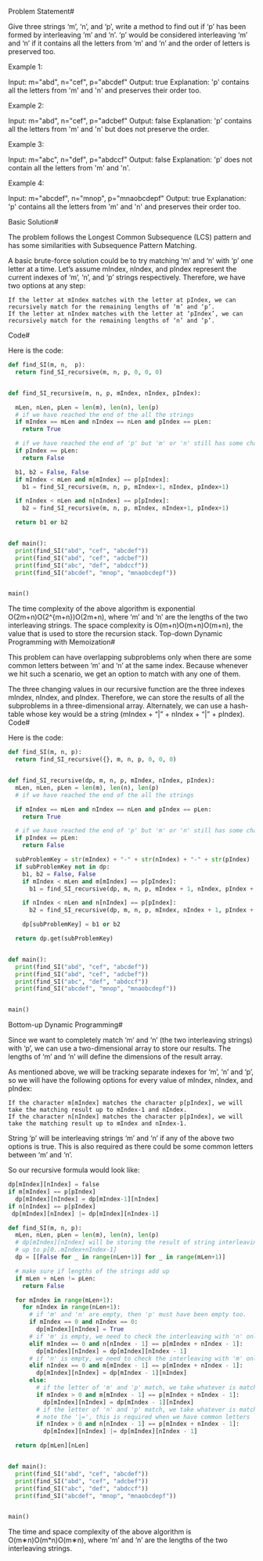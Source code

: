 Problem Statement#

Give three strings ‘m’, ‘n’, and ‘p’, write a method to find out if ‘p’ has been formed by interleaving ‘m’ and ‘n’. ‘p’ would be considered interleaving ‘m’ and ‘n’ if it contains all the letters from ‘m’ and ‘n’ and the order of letters is preserved too.

Example 1:

Input: m="abd", n="cef", p="abcdef"
Output: true
Explanation: 'p' contains all the letters from 'm' and 'n' and preserves their order too.

Example 2:

Input: m="abd", n="cef", p="adcbef"
Output: false
Explanation: 'p' contains all the letters from 'm' and 'n' but does not preserve the order.

Example 3:

Input: m="abc", n="def", p="abdccf"
Output: false
Explanation: 'p' does not contain all the letters from 'm' and 'n'.

Example 4:

Input: m="abcdef", n="mnop", p="mnaobcdepf"
Output: true
Explanation: 'p' contains all the letters from 'm' and 'n' and preserves their order too.

Basic Solution#

The problem follows the Longest Common Subsequence (LCS) pattern and has some similarities with Subsequence Pattern Matching.

A basic brute-force solution could be to try matching ‘m’ and ‘n’ with ‘p’ one letter at a time. Let’s assume mIndex, nIndex, and pIndex represent the current indexes of ‘m’, ‘n’, and ‘p’ strings respectively. Therefore, we have two options at any step:

    If the letter at mIndex matches with the letter at pIndex, we can recursively match for the remaining lengths of ‘m’ and ‘p’.
    If the letter at nIndex matches with the letter at ‘pIndex’, we can recursively match for the remaining lengths of ‘n’ and ‘p’.

Code#

Here is the code:

```py
def find_SI(m, n,  p):
  return find_SI_recursive(m, n, p, 0, 0, 0)


def find_SI_recursive(m, n, p, mIndex, nIndex, pIndex):

  mLen, nLen, pLen = len(m), len(n), len(p)
  # if we have reached the end of the all the strings
  if mIndex == mLen and nIndex == nLen and pIndex == pLen:
    return True

  # if we have reached the end of 'p' but 'm' or 'n' still has some characters left
  if pIndex == pLen:
    return False

  b1, b2 = False, False
  if mIndex < mLen and m[mIndex] == p[pIndex]:
    b1 = find_SI_recursive(m, n, p, mIndex+1, nIndex, pIndex+1)

  if nIndex < nLen and n[nIndex] == p[pIndex]:
    b2 = find_SI_recursive(m, n, p, mIndex, nIndex+1, pIndex+1)

  return b1 or b2


def main():
  print(find_SI("abd", "cef", "abcdef"))
  print(find_SI("abd", "cef", "adcbef"))
  print(find_SI("abc", "def", "abdccf"))
  print(find_SI("abcdef", "mnop", "mnaobcdepf"))


main()
```

The time complexity of the above algorithm is exponential O(2m+n)O(2^{m+n})O(2​m+n​​), where ‘m’ and ‘n’ are the lengths of the two interleaving strings. The space complexity is O(m+n)O(m+n)O(m+n), the value that is used to store the recursion stack.
Top-down Dynamic Programming with Memoization#

This problem can have overlapping subproblems only when there are some common letters between ‘m’ and ‘n’ at the same index. Because whenever we hit such a scenario, we get an option to match with any one of them.

The three changing values in our recursive function are the three indexes mIndex, nIndex, and pIndex. Therefore, we can store the results of all the subproblems in a three-dimensional array. Alternately, we can use a hash-table whose key would be a string (mIndex + “|” + nIndex + “|” + pIndex).
Code#

Here is the code:

```py
def find_SI(m, n, p):
  return find_SI_recursive({}, m, n, p, 0, 0, 0)


def find_SI_recursive(dp, m, n, p, mIndex, nIndex, pIndex):
  mLen, nLen, pLen = len(m), len(n), len(p)
  # if we have reached the end of the all the strings

  if mIndex == mLen and nIndex == nLen and pIndex == pLen:
    return True

  # if we have reached the end of 'p' but 'm' or 'n' still has some characters left
  if pIndex == pLen:
    return False

  subProblemKey = str(mIndex) + "-" + str(nIndex) + "-" + str(pIndex)
  if subProblemKey not in dp:
    b1, b2 = False, False
    if mIndex < mLen and m[mIndex] == p[pIndex]:
      b1 = find_SI_recursive(dp, m, n, p, mIndex + 1, nIndex, pIndex + 1)

    if nIndex < nLen and n[nIndex] == p[pIndex]:
      b2 = find_SI_recursive(dp, m, n, p, mIndex, nIndex + 1, pIndex + 1)

    dp[subProblemKey] = b1 or b2

  return dp.get(subProblemKey)


def main():
  print(find_SI("abd", "cef", "abcdef"))
  print(find_SI("abd", "cef", "adcbef"))
  print(find_SI("abc", "def", "abdccf"))
  print(find_SI("abcdef", "mnop", "mnaobcdepf"))


main()
```

Bottom-up Dynamic Programming#

Since we want to completely match ‘m’ and ‘n’ (the two interleaving strings) with ‘p’, we can use a two-dimensional array to store our results. The lengths of ‘m’ and ‘n’ will define the dimensions of the result array.

As mentioned above, we will be tracking separate indexes for ‘m’, ‘n’ and ‘p’, so we will have the following options for every value of mIndex, nIndex, and pIndex:

    If the character m[mIndex] matches the character p[pIndex], we will take the matching result up to mIndex-1 and nIndex.
    If the character n[nIndex] matches the character p[pIndex], we will take the matching result up to mIndex and nIndex-1.

String ‘p’ will be interleaving strings ‘m’ and ‘n’ if any of the above two options is true. This is also required as there could be some common letters between ‘m’ and ‘n’.

So our recursive formula would look like:

```py
dp[mIndex][nIndex] = false
if m[mIndex] == p[pIndex]
  dp[mIndex][nIndex] = dp[mIndex-1][nIndex]
if n[nIndex] == p[pIndex]
 dp[mIndex][nIndex] |= dp[mIndex][nIndex-1]
```

```py
def find_SI(m, n, p):
  mLen, nLen, pLen = len(m), len(n), len(p)
  # dp[mIndex][nIndex] will be storing the result of string interleaving
  # up to p[0..mIndex+nIndex-1]
  dp = [[False for _ in range(nLen+1)] for _ in range(mLen+1)]

  # make sure if lengths of the strings add up
  if mLen + nLen != pLen:
    return False

  for mIndex in range(mLen+1):
    for nIndex in range(nLen+1):
      # if 'm' and 'n' are empty, then 'p' must have been empty too.
      if mIndex == 0 and nIndex == 0:
        dp[mIndex][nIndex] = True
      # if 'm' is empty, we need to check the interleaving with 'n' only
      elif mIndex == 0 and n[nIndex - 1] == p[mIndex + nIndex - 1]:
        dp[mIndex][nIndex] = dp[mIndex][nIndex - 1]
      # if 'n' is empty, we need to check the interleaving with 'm' only
      elif nIndex == 0 and m[mIndex - 1] == p[mIndex + nIndex - 1]:
        dp[mIndex][nIndex] = dp[mIndex - 1][nIndex]
      else:
        # if the letter of 'm' and 'p' match, we take whatever is matched till mIndex-1
        if mIndex > 0 and m[mIndex - 1] == p[mIndex + nIndex - 1]:
          dp[mIndex][nIndex] = dp[mIndex - 1][nIndex]
        # if the letter of 'n' and 'p' match, we take whatever is matched till nIndex-1 too
        # note the '|=', this is required when we have common letters
        if nIndex > 0 and n[nIndex - 1] == p[mIndex + nIndex - 1]:
          dp[mIndex][nIndex] |= dp[mIndex][nIndex - 1]

  return dp[mLen][nLen]


def main():
  print(find_SI("abd", "cef", "abcdef"))
  print(find_SI("abd", "cef", "adcbef"))
  print(find_SI("abc", "def", "abdccf"))
  print(find_SI("abcdef", "mnop", "mnaobcdepf"))


main()

```

The time and space complexity of the above algorithm is O(m∗n)O(m\*n)O(m∗n), where ‘m’ and ‘n’ are the lengths of the two interleaving strings.
